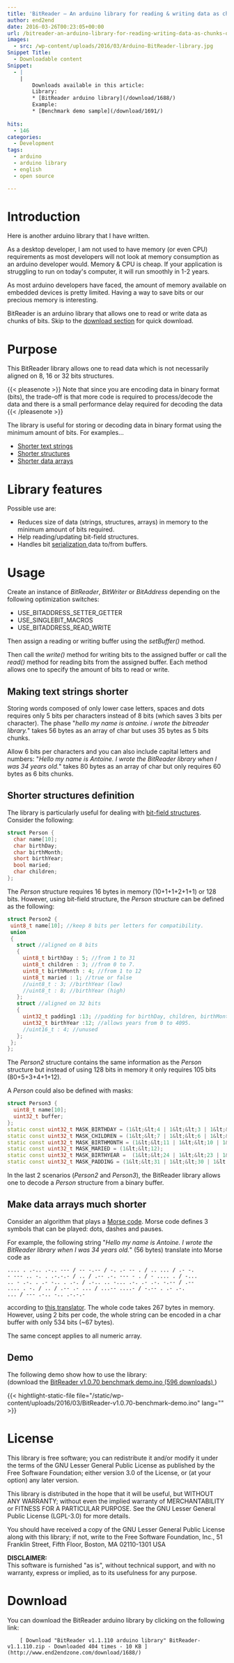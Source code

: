 ```yaml
---
title: 'BitReader – An arduino library for reading & writing data as chunks of bits'
author: end2end
date: 2016-03-26T00:23:05+00:00
url: /bitreader-an-arduino-library-for-reading-writing-data-as-chunks-of-bits/
images:
  - src: /wp-content/uploads/2016/03/Arduino-BitReader-library.jpg
Snippet Title:
  - Downloadable content
Snippet:
  - |
    |
        Downloads available in this article:
        Library:
        * [BitReader arduino library](/download/1688/)
        Example:
        * [Benchmark demo sample](/download/1691/)
        
hits:
  - 146
categories:
  - Development
tags:
  - arduino
  - arduino library
  - english
  - open source

---
```

# Introduction

Here is another arduino library that I have written.

As a desktop developer, I am not used to have memory (or even CPU) requirements as most developers will not look at memory consumption as an arduino developer would. Memory & CPU is cheap. If your application is struggling to run on today's computer, it will run smoothly in 1-2 years.

As most arduino developers have faced, the amount of memory available on embedded devices is pretty limited. Having a way to save bits or our precious memory is interesting.

BitReader is an arduino library that allows one to read or write data as chunks of bits.
Skip to the [download section](#Download) for quick download.

# Purpose

This BitReader library allows one to read data which is not necessarily aligned on 8, 16 or 32 bits structures.

{{< pleasenote >}}
  Note that since you are encoding data in binary format (bits), the trade-off is that more code is required to process/decode the data and there is a small performance delay required for decoding the data
{{< /pleasenote >}}


The library is useful for storing or decoding data in binary format using the minimum amount of bits. For examples...

* [Shorter text strings](#Making_text_strings_shorter)
* [Shorter structures](#Shorter_structuresdefinition)
* [Shorter data arrays](#Make_data_arrays_much_shorter)

# Library features

Possible use are:

* Reduces size of data (strings, structures, arrays) in memory to the minimum amount of bits required.
* Help reading/updating bit-field structures.
* Handles bit [serialization ](https://en.wikipedia.org/wiki/Serialization)data to/from buffers.

# Usage

Create an instance of _BitReader_, _BitWriter_ or _BitAddress_ depending on the following optimization switches:

* USE_BITADDRESS_SETTER_GETTER
* USE_SINGLEBIT_MACROS
* USE_BITADDRESS_READ_WRITE

Then assign a reading or writing buffer using the _setBuffer()_ method.

Then call the _write()_ method for writing bits to the assigned buffer or call the _read()_ method for reading bits from the assigned buffer. Each method allows one to specify the amount of bits to read or write.

## Making text strings shorter

Storing words composed of only lower case letters, spaces and dots requires only 5 bits per characters instead of 8 bits (which saves 3 bits per character). The phase "_hello my name is antoine. i wrote the bitreader library._" takes 56 bytes as an array of char but uses 35 bytes as 5 bits chunks.

Allow 6 bits per characters and you can also include capital letters and numbers: "_Hello my name is Antoine. I wrote the BitReader library when I was 34 years old._" takes 80 bytes as an array of char but only requires 60 bytes as 6 bits chunks.

## Shorter structures definition

The library is particularly useful for dealing with [bit-field structures](http://en.cppreference.com/w/cpp/language/bit_field). Consider the following:


```cpp
struct Person {
  char name[10];
  char birthDay;
  char birthMonth;
  short birthYear;
  bool maried;
  char children;
};
```


The _Person_ structure requires 16 bytes in memory (10+1+1+2+1+1) or 128 bits. However, using bit-field structure, the _Person_ structure can be defined as the following:


```cpp
struct Person2 {
 uint8_t name[10]; //keep 8 bits per letters for compatibility.
 union
 {
   struct //aligned on 8 bits
   {
     uint8_t birthDay : 5; //from 1 to 31
     uint8_t children : 3; //from 0 to 7. 
     uint8_t birthMonth : 4; //from 1 to 12
     uint8_t maried : 1; //true or false
     //uint8_t : 3; //birthYear (low)
     //uint8_t : 8; //birthYear (high)
   };
   struct //aligned on 32 bits
   {
     uint32_t padding1 :13; //padding for birthDay, children, birthMonth, maried
     uint32_t birthYear :12; //allows years from 0 to 4095.
     //uint16_t : 4; //unused
   };
 };
};
```


The _Person2_ structure contains the same information as the _Person_ structure but instead of using 128 bits in memory it only requires 105 bits (80+5+3+4+1+12).

A _Person_ could also be defined with masks:


```cpp
struct Person3 {
  uint8_t name[10];
  uint32_t buffer;
};
static const uint32_t MASK_BIRTHDAY = (1&lt;&lt;4 | 1&lt;&lt;3 | 1&lt;&lt;2 | 1&lt;&lt;1 | 1&lt;&lt;0);
static const uint32_t MASK_CHILDREN = (1&lt;&lt;7 | 1&lt;&lt;6 | 1&lt;&lt;5);
static const uint32_t MASK_BIRTHMONTH = (1&lt;&lt;11 | 1&lt;&lt;10 | 1&lt;&lt;9 | 1&lt;&lt;8);
static const uint32_t MASK_MARIED = (1&lt;&lt;12);
static const uint32_t MASK_BIRTHYEAR =  (1&lt;&lt;24 | 1&lt;&lt;23 | 1&lt;&lt;22 | 1&lt;&lt;21 | 1&lt;&lt;20 | 1&lt;&lt;19 | 1&lt;&lt;18 | 1&lt;&lt;17 | 1&lt;&lt;16 | 1&lt;&lt;15 | 1&lt;&lt;14 | 1&lt;&lt;13);
static const uint32_t MASK_PADDING = (1&lt;&lt;31 | 1&lt;&lt;30 | 1&lt;&lt;29 | 1&lt;&lt;28 | 1&lt;&lt;27 | 1&lt;&lt;26 | 1&lt;&lt;25);
```


In the last 2 scenarios (_Person2_ and _Person3_), the BitReader library allows one to decode a _Person_ structure from a binary buffer.

## Make data arrays much shorter

Consider an algorithm that plays a [Morse code](https://en.wikipedia.org/wiki/Morse_code). Morse code defines 3 symbols that can be played: dots, dashes and pauses.

For example, the following string "_Hello my name is Antoine. I wrote the BitReader library when I was 34 years old._" (56 bytes) translate into Morse code as


```
.... . .-.. .-.. --- / -- -.-- / -. .- -- . / .. ... / .- -. 
- --- .. -. . .-.-.- / .. / .-- .-. --- - . / - .... . / -... 
.. - .-. . .- -.. . .-. / .-.. .. -... .-. .- .-. -.-- / .-- 
.... . -. / .. / .-- .- ... / ...-- ....- / -.-- . .- .-. 
... / --- .-.. -.. .-.-.-
```


according to [this translator](http://morsecode.scphillips.com/translator.html). The whole code takes 267 bytes in memory. However, using 2 bits per code, the whole string can be encoded in a char buffer with only 534 bits (~67 bytes).

The same concept applies to all numeric array.

## Demo

The following demo show how to use the library:  
(download the 
	[ BitReader v1.0.70 benchmark demo.ino (596 downloads) ](http://www.end2endzone.com/download/1691/ "Version 1.0.70"))

{{< hightlight-static-file file="/static/wp-content/uploads/2016/03/BitReader-v1.0.70-benchmark-demo.ino" lang="" >}}

# License

This library is free software; you can redistribute it and/or modify it under the terms of the GNU Lesser General Public License as published by the Free Software Foundation; either version 3.0 of the License, or (at your option) any later version.

This library is distributed in the hope that it will be useful, but WITHOUT ANY WARRANTY; without even the implied warranty of MERCHANTABILITY or FITNESS FOR A PARTICULAR PURPOSE. See the GNU Lesser General Public License (LGPL-3.0) for more details.

You should have received a copy of the GNU Lesser General Public License along with this library; if not, write to the Free Software Foundation, Inc., 51 Franklin Street, Fifth Floor, Boston, MA 02110-1301 USA

**DISCLAIMER:**  
This software is furnished "as is", without technical support, and with no warranty, express or implied, as to its usefulness for any purpose.

# Download

You can download the BitReader arduino library by clicking on the following link:


		[ Download "BitReader v1.1.110 arduino library" BitReader-v1.1.110.zip - Downloaded 404 times - 10 KB ](http://www.end2endzone.com/download/1688/)
